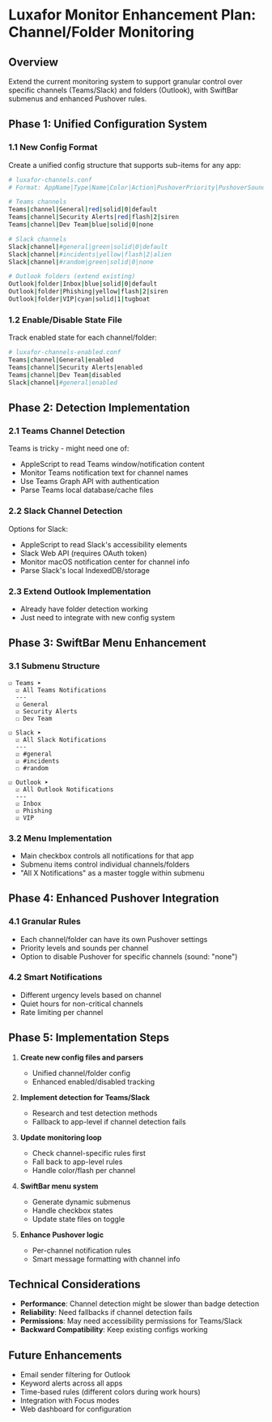 # Luxafor Monitor Enhancement Plan: Channel/Folder Monitoring

## Overview
Extend the current monitoring system to support granular control over specific channels (Teams/Slack) and folders (Outlook), with SwiftBar submenus and enhanced Pushover rules.

## Phase 1: Unified Configuration System

### 1.1 New Config Format
Create a unified config structure that supports sub-items for any app:

```bash
# luxafor-channels.conf
# Format: AppName|Type|Name|Color|Action|PushoverPriority|PushoverSound

# Teams channels
Teams|channel|General|red|solid|0|default
Teams|channel|Security Alerts|red|flash|2|siren
Teams|channel|Dev Team|blue|solid|0|none

# Slack channels  
Slack|channel|#general|green|solid|0|default
Slack|channel|#incidents|yellow|flash|2|alien
Slack|channel|#random|green|solid|0|none

# Outlook folders (extend existing)
Outlook|folder|Inbox|blue|solid|0|default
Outlook|folder|Phishing|yellow|flash|2|siren
Outlook|folder|VIP|cyan|solid|1|tugboat
```

### 1.2 Enable/Disable State File
Track enabled state for each channel/folder:

```bash
# luxafor-channels-enabled.conf
Teams|channel|General|enabled
Teams|channel|Security Alerts|enabled
Teams|channel|Dev Team|disabled
Slack|channel|#general|enabled
```

## Phase 2: Detection Implementation

### 2.1 Teams Channel Detection
Teams is tricky - might need one of:
- AppleScript to read Teams window/notification content
- Monitor Teams notification text for channel names
- Use Teams Graph API with authentication
- Parse Teams local database/cache files

### 2.2 Slack Channel Detection  
Options for Slack:
- AppleScript to read Slack's accessibility elements
- Slack Web API (requires OAuth token)
- Monitor macOS notification center for channel info
- Parse Slack's local IndexedDB/storage

### 2.3 Extend Outlook Implementation
- Already have folder detection working
- Just need to integrate with new config system

## Phase 3: SwiftBar Menu Enhancement

### 3.1 Submenu Structure
```
☑ Teams ➤
  ☑ All Teams Notifications
  ---
  ☑ General
  ☑ Security Alerts  
  ☐ Dev Team
  
☑ Slack ➤
  ☑ All Slack Notifications
  ---
  ☑ #general
  ☑ #incidents
  ☐ #random

☑ Outlook ➤
  ☑ All Outlook Notifications
  ---
  ☑ Inbox
  ☑ Phishing
  ☑ VIP
```

### 3.2 Menu Implementation
- Main checkbox controls all notifications for that app
- Submenu items control individual channels/folders
- "All X Notifications" as a master toggle within submenu

## Phase 4: Enhanced Pushover Integration

### 4.1 Granular Rules
- Each channel/folder can have its own Pushover settings
- Priority levels and sounds per channel
- Option to disable Pushover for specific channels (sound: "none")

### 4.2 Smart Notifications
- Different urgency levels based on channel
- Quiet hours for non-critical channels
- Rate limiting per channel

## Phase 5: Implementation Steps

1. **Create new config files and parsers**
   - Unified channel/folder config
   - Enhanced enabled/disabled tracking

2. **Implement detection for Teams/Slack**
   - Research and test detection methods
   - Fallback to app-level if channel detection fails

3. **Update monitoring loop**
   - Check channel-specific rules first
   - Fall back to app-level rules
   - Handle color/flash per channel

4. **SwiftBar menu system**
   - Generate dynamic submenus
   - Handle checkbox states
   - Update state files on toggle

5. **Enhance Pushover logic**
   - Per-channel notification rules
   - Smart message formatting with channel info

## Technical Considerations

- **Performance**: Channel detection might be slower than badge detection
- **Reliability**: Need fallbacks if channel detection fails
- **Permissions**: May need accessibility permissions for Teams/Slack
- **Backward Compatibility**: Keep existing configs working

## Future Enhancements

- Email sender filtering for Outlook
- Keyword alerts across all apps
- Time-based rules (different colors during work hours)
- Integration with Focus modes
- Web dashboard for configuration